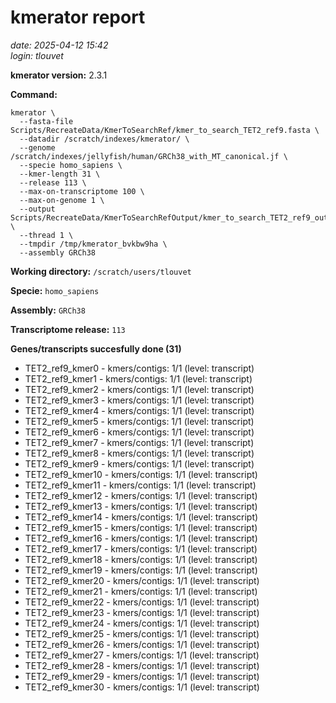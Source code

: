 # kmerator report
*date: 2025-04-12 15:42*  
*login: tlouvet*

**kmerator version:** 2.3.1

**Command:**

```
kmerator \
  --fasta-file Scripts/RecreateData/KmerToSearchRef/kmer_to_search_TET2_ref9.fasta \
  --datadir /scratch/indexes/kmerator/ \
  --genome /scratch/indexes/jellyfish/human/GRCh38_with_MT_canonical.jf \
  --specie homo_sapiens \
  --kmer-length 31 \
  --release 113 \
  --max-on-transcriptome 100 \
  --max-on-genome 1 \
  --output Scripts/RecreateData/KmerToSearchRefOutput/kmer_to_search_TET2_ref9_output \
  --thread 1 \
  --tmpdir /tmp/kmerator_bvkbw9ha \
  --assembly GRCh38
```

**Working directory:** `/scratch/users/tlouvet`

**Specie:** `homo_sapiens`

**Assembly:** `GRCh38`

**Transcriptome release:** `113`

**Genes/transcripts succesfully done (31)**

- TET2_ref9_kmer0 - kmers/contigs: 1/1 (level: transcript)
- TET2_ref9_kmer1 - kmers/contigs: 1/1 (level: transcript)
- TET2_ref9_kmer2 - kmers/contigs: 1/1 (level: transcript)
- TET2_ref9_kmer3 - kmers/contigs: 1/1 (level: transcript)
- TET2_ref9_kmer4 - kmers/contigs: 1/1 (level: transcript)
- TET2_ref9_kmer5 - kmers/contigs: 1/1 (level: transcript)
- TET2_ref9_kmer6 - kmers/contigs: 1/1 (level: transcript)
- TET2_ref9_kmer7 - kmers/contigs: 1/1 (level: transcript)
- TET2_ref9_kmer8 - kmers/contigs: 1/1 (level: transcript)
- TET2_ref9_kmer9 - kmers/contigs: 1/1 (level: transcript)
- TET2_ref9_kmer10 - kmers/contigs: 1/1 (level: transcript)
- TET2_ref9_kmer11 - kmers/contigs: 1/1 (level: transcript)
- TET2_ref9_kmer12 - kmers/contigs: 1/1 (level: transcript)
- TET2_ref9_kmer13 - kmers/contigs: 1/1 (level: transcript)
- TET2_ref9_kmer14 - kmers/contigs: 1/1 (level: transcript)
- TET2_ref9_kmer15 - kmers/contigs: 1/1 (level: transcript)
- TET2_ref9_kmer16 - kmers/contigs: 1/1 (level: transcript)
- TET2_ref9_kmer17 - kmers/contigs: 1/1 (level: transcript)
- TET2_ref9_kmer18 - kmers/contigs: 1/1 (level: transcript)
- TET2_ref9_kmer19 - kmers/contigs: 1/1 (level: transcript)
- TET2_ref9_kmer20 - kmers/contigs: 1/1 (level: transcript)
- TET2_ref9_kmer21 - kmers/contigs: 1/1 (level: transcript)
- TET2_ref9_kmer22 - kmers/contigs: 1/1 (level: transcript)
- TET2_ref9_kmer23 - kmers/contigs: 1/1 (level: transcript)
- TET2_ref9_kmer24 - kmers/contigs: 1/1 (level: transcript)
- TET2_ref9_kmer25 - kmers/contigs: 1/1 (level: transcript)
- TET2_ref9_kmer26 - kmers/contigs: 1/1 (level: transcript)
- TET2_ref9_kmer27 - kmers/contigs: 1/1 (level: transcript)
- TET2_ref9_kmer28 - kmers/contigs: 1/1 (level: transcript)
- TET2_ref9_kmer29 - kmers/contigs: 1/1 (level: transcript)
- TET2_ref9_kmer30 - kmers/contigs: 1/1 (level: transcript)
